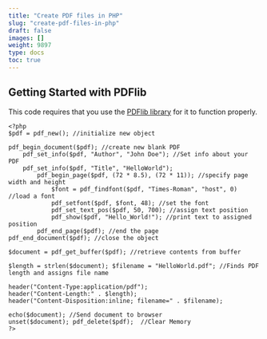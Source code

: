 ```yaml
---
title: "Create PDF files in PHP"
slug: "create-pdf-files-in-php"
draft: false
images: []
weight: 9897
type: docs
toc: true
---
```


## Getting Started with PDFlib
This code requires that you use the [PDFlib library][1] for it to function properly.

    <?php 
    $pdf = pdf_new(); //initialize new object
    
    pdf_begin_document($pdf); //create new blank PDF
        pdf_set_info($pdf, "Author", "John Doe"); //Set info about your PDF
        pdf_set_info($pdf, "Title", "HelloWorld");
            pdf_begin_page($pdf, (72 * 8.5), (72 * 11)); //specify page width and height
                $font = pdf_findfont($pdf, "Times-Roman", "host", 0) //load a font
                pdf_setfont($pdf, $font, 48); //set the font
                pdf_set_text_pos($pdf, 50, 700); //assign text position
                pdf_show($pdf, "Hello_World!"); //print text to assigned position
            pdf_end_page($pdf); //end the page
    pdf_end_document($pdf); //close the object
    
    $document = pdf_get_buffer($pdf); //retrieve contents from buffer
    
    $length = strlen($document); $filename = "HelloWorld.pdf"; //Finds PDF length and assigns file name
    
    header("Content-Type:application/pdf"); 
    header("Content-Length:" . $length); 
    header("Content-Disposition:inline; filename=" . $filename); 
    
    echo($document); //Send document to browser
    unset($document); pdf_delete($pdf);  //Clear Memory
    ?>


  [1]: http://php.net/manual/en/ref.pdf.php

